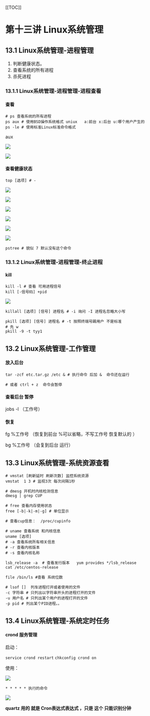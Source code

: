 [[TOC]]

# 第十三讲 Linux系统管理

## 13.1 Linux系统管理-进程管理

1. 判断健康状态。
2. 查看系统的所有进程
3. 杀死进程

### 13.1.1 Linux系统管理-进程管理-进程查看

#### 查看

```shell
# ps 查看系统的所有进程
ps aux # 使用BSD操作系统格式 uniux   a:前台 x:后台 u:哪个用户产生的
ps -le # 使用标准Linux标准命令格式
```

aux

![](img/13-1.png)

![](img/13-2.png)

#### 查看健康状态

```shell
top [选项] # -
```

![](img/13-3.png)

![](img/13-4.png)

![](img/13-5.png)

![](img/13-6.png)

![](img/13-7.png)

![](img/13-8.png)

```shell
pstree # 貌似 7 默认没有这个命令
```

### 13.1.2 Linux系统管理-进程管理-终止进程

#### kill 

```shell
kill -l # 查看 可用进程信号
kill [-信号码] +pid
```

![](img/13-9.png)



```shell
killall [选项] [信号] 进程名 # -i 询问 -I 进程名忽略大小写

pkill [选项] [信号] 进程名 # -t 按照终端号踢用户 不是标准
# 先 w 
pkill -9 -t tyy1
```



## 13.2 Linux系统管理-工作管理

#### 放入后台

```shell
tar -zcf etc.tar.gz /etc & # 执行命令 后加 &  命令还在运行 

# 或者 ctrl + z  命令会暂停
```

#### 查看后台 暂停

jobs -l  （工作号）

#### 恢复

fg %工作号  （恢复到前台   %可以省略，不写工作号  恢复默认的 ）

bg %工作号 （会复到后台 运行）

## 13.3 Linux系统管理-系统资源查看

```shell
# vmstat [刷新延时 刷新次数] 监控系统资源
vmstat  1 3 # 监视3次 每次间隔1秒
```

```shell
# dmesg 开机时内核检测信息
dmesg | grep CUP
```

```shell
# free 查看内存使用状态
free [-b|-k|-m|-g] # 单位显示
```

```shell
# 查看cup信息：  /proc/cupinfo
```

```shell
# uname 查看系统 和内核信息
uname [选项]
# -a 查看系统所有相关信息
# -r 查看内核版本
# -s 查看内核名称

lsb_release -a  # 查看发行版本   yum provides */lsb_release
cat /etc/centos-release
```

```shell
file /bin/ls #查看 系统位数
```

```shell
# lsof []  列车进程打开或者使用的文件
-c 字符串 # 只列出以字符串开头的进程打开的文件
-u 用户名 # 只列出某个用户的进程打开的文件
-p pid # 列出某个PID进程。。
```

## 13.4 Linux系统管理-系统定时任务

#### crond 服务管理

启动：

``service crond restart``  ``chkconfig crond on``

使用：

![](img/13-10.png)

``* * * * * 执行的命令``

![](img/13-11.png)

**quartz 用的 就是 Cron表达式表达式  ，只是 这个 只能识别分钟**